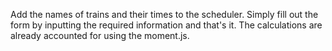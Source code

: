 Add the names of trains and their times to the scheduler. Simply fill out the form by inputting the required information and that's it. The calculations are already accounted for using the moment.js.